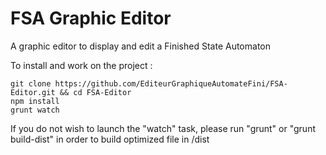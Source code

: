 # FSA Graphic Editor

A graphic editor to display and edit a Finished State Automaton

To install and work on the project :

```
git clone https://github.com/EditeurGraphiqueAutomateFini/FSA-Editor.git && cd FSA-Editor
npm install
grunt watch
```

If you do not wish to launch the "watch" task, please run "grunt" or "grunt build-dist" in order to build optimized file in /dist

